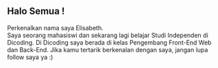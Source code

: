 ## Halo Semua !

Perkenalkan nama saya Elisabeth.<br>
Saya seorang mahasiswi dan sekarang lagi belajar Studi Independen di Dicoding.
Di Dicoding saya berada di kelas Pengembang Front-End Web dan Back-End.
Jika kamu tertarik berkenalan dengan saya, jangan lupa follow saya ya :)
